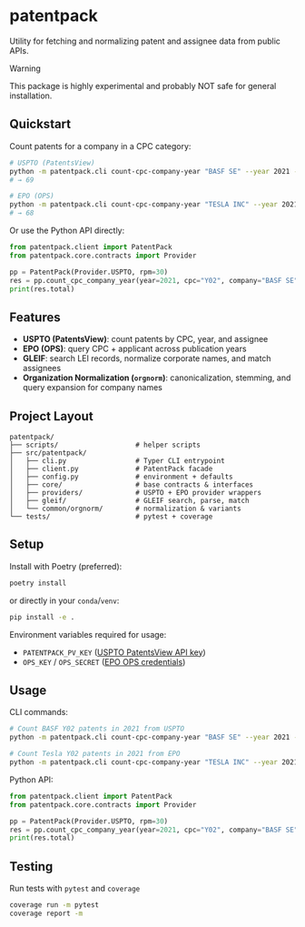 
# patentpack

Utility for fetching and normalizing patent and assignee data from public APIs.

> [!WARNING]
> This package is highly experimental and probably NOT safe for general installation.

## Quickstart

Count patents for a company in a CPC category:

```bash
# USPTO (PatentsView)
python -m patentpack.cli count-cpc-company-year "BASF SE" --year 2021 --cpc Y02 --provider uspto
# → 69

# EPO (OPS)
python -m patentpack.cli count-cpc-company-year "TESLA INC" --year 2021 --cpc Y02 --provider epo
# → 68
```

Or use the Python API directly:

```python
from patentpack.client import PatentPack
from patentpack.core.contracts import Provider

pp = PatentPack(Provider.USPTO, rpm=30)
res = pp.count_cpc_company_year(year=2021, cpc="Y02", company="BASF SE")
print(res.total)
```

## Features

- **USPTO (PatentsView)**: count patents by CPC, year, and assignee
- **EPO (OPS)**: query CPC + applicant across publication years
- **GLEIF**: search LEI records, normalize corporate names, and match assignees
- **Organization Normalization (`orgnorm`)**: canonicalization, stemming, and query expansion for company names

## Project Layout

```
patentpack/
├── scripts/                   # helper scripts
├── src/patentpack/
│   ├── cli.py                 # Typer CLI entrypoint
│   ├── client.py              # PatentPack facade
│   ├── config.py              # environment + defaults
│   ├── core/                  # base contracts & interfaces
│   ├── providers/             # USPTO + EPO provider wrappers
│   ├── gleif/                 # GLEIF search, parse, match
│   └── common/orgnorm/        # normalization & variants
└── tests/                     # pytest + coverage
```

## Setup

Install with Poetry (preferred):

```bash
poetry install
```

or directly in your `conda`/`venv`:

```bash
pip install -e .
```

Environment variables required for usage:

- `PATENTPACK_PV_KEY` ([USPTO PatentsView API key](https://search.patentsview.org/docs/docs/Search%20API/SearchAPIReference/#request-an-api-key))
- `OPS_KEY` / `OPS_SECRET` ([EPO OPS credentials](https://developers.epo.org/))

## Usage

CLI commands:

```bash
# Count BASF Y02 patents in 2021 from USPTO
python -m patentpack.cli count-cpc-company-year "BASF SE" --year 2021 --cpc Y02 --provider uspto

# Count Tesla Y02 patents in 2021 from EPO
python -m patentpack.cli count-cpc-company-year "TESLA INC" --year 2021 --cpc Y02 --provider epo
```

Python API:

```python
from patentpack.client import PatentPack
from patentpack.core.contracts import Provider

pp = PatentPack(Provider.USPTO, rpm=30)
res = pp.count_cpc_company_year(year=2021, cpc="Y02", company="BASF SE")
print(res.total)
```

## Testing

Run tests with `pytest` and `coverage`

```bash
coverage run -m pytest
coverage report -m
```
